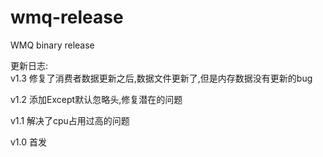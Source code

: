 # wmq-release
WMQ  binary release

更新日志:  
v1.3 修复了消费者数据更新之后,数据文件更新了,但是内存数据没有更新的bug

v1.2 添加Except默认忽略头,修复潜在的问题  

v1.1 解决了cpu占用过高的问题  

v1.0 首发  


